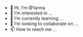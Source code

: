 - 👋 Hi, I’m @1arma
- 👀 I’m interested in ...
- 🌱 I’m currently learning ...
- 💞️ I’m looking to collaborate on ...
- 📫 How to reach me ...

<!---
1arma/1arma is a ✨ special ✨ repository because its `README.md` (this file) appears on your GitHub profile.
You can click the Preview link to take a look at your changes.
--->
